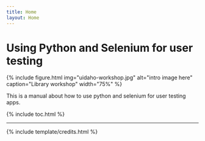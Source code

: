 ```yaml
---
title: Home
layout: Home
---
```


# Using Python and Selenium for user testing

{% include figure.html img="uidaho-workshop.jpg" alt="intro image here" caption="Library workshop" width="75%" %}

This is a manual about how to use python and selenium for user testing apps. 


{% include toc.html %}

------

{% include template/credits.html %}
